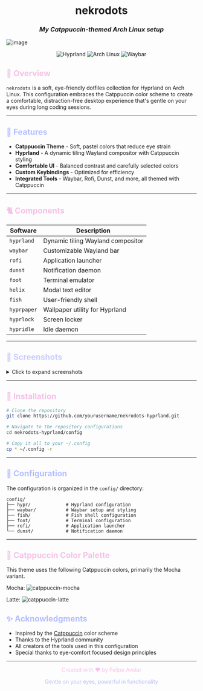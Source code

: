<div align="center">

# nekrodots
### *My Catppuccin-themed Arch Linux setup*

</div>

<p align="center">

![image](https://github.com/user-attachments/assets/693115d4-40c9-4ba3-bdfa-f2159d1c25b6)

</p>

<div align="center">

  ![Hyprland](https://img.shields.io/badge/Hyprland-1e1e2e?style=for-the-badge&logo=hyprland&logoColor=b4befe)
  ![Arch Linux](https://img.shields.io/badge/Arch_Linux-1e1e2e?style=for-the-badge&logo=arch-linux&logoColor=b4befe)
  ![Waybar](https://img.shields.io/badge/Waybar-1e1e2e?style=for-the-badge&logoColor=b4befe)

</div>

## <span style="color:#f5c2e7">🌸 Overview</span>

`nekrodots` is a soft, eye-friendly dotfiles collection for Hyprland on Arch Linux. This configuration embraces the Catppuccin color scheme to create a comfortable, distraction-free desktop experience that's gentle on your eyes during long coding sessions.

---

## <span style="color:#b4befe">🐋 Features</span>

- **Catppuccin Theme** - Soft, pastel colors that reduce eye strain
- **Hyprland** - A dynamic tiling Wayland compositor with Catppuccin styling
- **Comfortable UI** - Balanced contrast and carefully selected colors
- **Custom Keybindings** - Optimized for efficiency
- **Integrated Tools** - Waybar, Rofi, Dunst, and more, all themed with Catppuccin

---

## <span style="color:#f5c2e7">🐈 Components</span>

| Software | Description |
|----------|-------------|
| `hyprland` | Dynamic tiling Wayland compositor |
| `waybar` | Customizable Wayland bar |
| `rofi` | Application launcher |
| `dunst` | Notification daemon |
| `foot` | Terminal emulator |
| `helix` | Modal text editor |
| `fish` | User-friendly shell |
| `hyprpaper` | Wallpaper utility for Hyprland |
| `hyprlock` | Screen locker |
| `hypridle` | Idle daemon |

---

## <span style="color:#c9cbff">🦋 Screenshots</span>

<details>
<summary>Click to expand screenshots</summary>
<br>

### Desktop
![image](https://github.com/user-attachments/assets/2b0790d8-1e1e-4f4c-826c-1acab80a6a27)


### Terminal
![image](https://github.com/user-attachments/assets/709c561b-d442-4fba-9292-051eb8557348)

</details>

---

## <span style="color:#f5c2e7">🌺 Installation</span>

```bash
# Clone the repository
git clone https://github.com/yourusername/nekrodots-hyprland.git

# Navigate to the repository configurations
cd nekrodots-hyprland/config

# Copy it all to your ~/.config
cp * ~/.config -r
```

---

## <span style="color:#b4befe">🧁 Configuration</span>

The configuration is organized in the `config/` directory:

```
config/
├── hypr/             # Hyprland configuration
├── waybar/           # Waybar setup and styling
├── fish/             # Fish shell configuration
├── foot/             # Terminal configuration
├── rofi/             # Application launcher
└── dunst/            # Notification daemon
```


---

## <span style="color:#f5c2e7">🌈 Catppuccin Color Palette</span>

This theme uses the following Catppuccin colors, primarily the Mocha variant.

Mocha:
![catppuccin-mocha](https://raw.githubusercontent.com/catppuccin/catppuccin/main/assets/palette/mocha.png)

Latte:
![catppuccin-latte](https://raw.githubusercontent.com/catppuccin/catppuccin/main/assets/palette/latte.png)


## <span style="color:#b4befe">✨ Acknowledgments</span>

- Inspired by the [Catppuccin](https://github.com/catppuccin/catppuccin) color scheme
- Thanks to the Hyprland community
- All creators of the tools used in this configuration
- Special thanks to eye-comfort focused design principles

---

<div align="center">

  <p style="color:#f5c2e7">Created with ♥ by Felipe Avelar</p>

</div>

<div align="center">
<p style="color:#b4befe">Gentle on your eyes, powerful in functionality</p>
</div>
